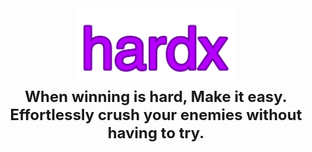 <div align="center">
  <img width="250px" src="https://raw.githubusercontent.com/hoardhoard/hardx/refs/heads/main/hardx.png">
  <br>
  <b style="font-size: 24px;">When winning is hard, Make it easy.</b>
  <br>
  <b style="font-size: 24px;">Effortlessly crush your enemies without having to try.</b>
</div>
